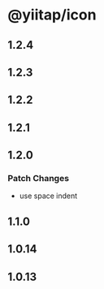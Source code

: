 # @yiitap/icon

## 1.2.4

## 1.2.3

## 1.2.2

## 1.2.1

## 1.2.0

### Patch Changes

- use space indent

## 1.1.0

## 1.0.14

## 1.0.13
